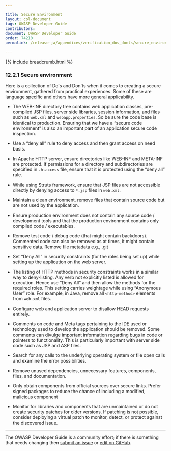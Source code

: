 ```yaml
---

title: Secure Environment
layout: col-document
tags: OWASP Developer Guide
contributors:
document: OWASP Developer Guide
order: 74210
permalink: /release-ja/appendices/verification_dos_donts/secure_environment/

---
```


{% include breadcrumb.html %}

### 12.2.1 Secure environment

Here is a collection of Do's and Don'ts when it comes to creating a secure environment, gathered from practical experiences.
Some of these are language specific and others have more general applicability.

* The WEB-INF directory tree contains web application classes, pre-compiled JSP files, server side libraries,
    session information, and files such as `web.xml` and `webapp.properties`.
    So be sure the code base is identical to production.
    Ensuring that we have a “secure code environment” is also an important part of
    an application secure code inspection.
  
* Use a “deny all” rule to deny access and then grant access on need basis.
  
* In Apache HTTP server, ensure directories like WEB-INF and META-INF are protected.
    If permissions for a directory and subdirectories are specified in `.htaccess` file,
    ensure that it is protected using the “deny all” rule.
  
* While using Struts framework, ensure that JSP files are not accessible directly
    by denying access to `*.jsp` files in `web.xml`.
  
* Maintain a clean environment. remove files that contain source code but are not used by the application.
  
* Ensure production environment does not contain any source code / development tools
    and that the production environment contains only compiled code / executables.
  
* Remove test code / debug code (that might contain backdoors).
    Commented code can also be removed as at times, it might contain sensitive data. Remove file metadata e.g., .git
  
* Set “Deny All” in security constraints (for the roles being set up)
    while setting up the application on the web server.
  
* The listing of HTTP methods in security constraints works in a similar way to deny-listing.
    Any verb not explicitly listed is allowed for execution. Hence use “Deny All”
    and then allow the methods for the required roles.
    This setting carries weightage while using “Anonymous User” role.
    For example, in Java, remove all `<http-method>` elements from `web.xml` files.
  
* Configure web and application server to disallow HEAD requests entirely.
  
* Comments on code and Meta tags pertaining to the IDE used or technology used to develop the application
    should be removed. Some comments can divulge important information regarding bugs in code
    or pointers to functionality. This is particularly important with server side code such as JSP and ASP files.
  
* Search for any calls to the underlying operating system or file open calls and examine the error possibilities.
  
* Remove unused dependencies, unnecessary features, components, files, and documentation.
  
* Only obtain components from official sources over secure links.
    Prefer signed packages to reduce the chance of including a modified, malicious component
  
* Monitor for libraries and components that are unmaintained or do not create security patches for older versions.
    If patching is not possible, consider deploying a virtual patch to monitor, detect,
    or protect against the discovered issue.

----

The OWASP Developer Guide is a community effort; if there is something that needs changing
then [submit an issue][issue140201] or [edit on GitHub][edit140201].

[edit140201]: https://github.com/OWASP/www-project-developer-guide/blob/main/draft/14-appendices/02-verification-dos-donts/01-secure-environment.md
[issue140201]: https://github.com/OWASP/www-project-developer-guide/issues/new?labels=enhancement&template=request.md&title=Update:%2014-appendices/02-verification-dos-donts/01-secure-environment
